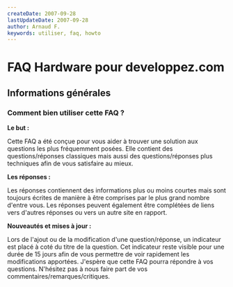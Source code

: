 ```yaml
---
createDate: 2007-09-28
lastUpdateDate: 2007-09-28
author: Arnaud F.
keywords: utiliser, faq, howto
---
```


# FAQ Hardware pour developpez.com

## Informations générales

### Comment bien utiliser cette FAQ ?

**Le but :**

Cette FAQ a été conçue pour vous aider à trouver une solution aux questions les plus fréquemment posées. Elle contient des questions/réponses classiques mais aussi des questions/réponses plus techniques afin de vous satisfaire au mieux.

**Les réponses :**

Les réponses contiennent des informations plus ou moins courtes mais sont toujours écrites de manière à être comprises par le plus grand nombre d'entre vous. Les réponses peuvent également être complétées de liens vers d'autres réponses ou vers un autre site en rapport.

**Nouveautés et mises à jour :**

Lors de l'ajout ou de la modification d'une question/réponse, un indicateur est placé à coté du titre de la question. Cet indicateur reste visible pour une durée de 15 jours afin de vous permettre de voir rapidement les modifications apportées.
J'espère que cette FAQ pourra répondre à vos questions. N'hésitez pas à nous faire part de vos commentaires/remarques/critiques.
